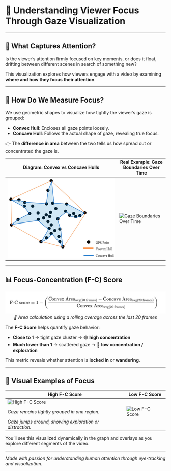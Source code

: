 # 🎯 Understanding Viewer Focus Through Gaze Visualization

---

## 📌 What Captures Attention?

Is the viewer’s attention firmly focused on key moments, or does it float, drifting between different scenes in search of something new?

This visualization explores how viewers engage with a video by examining **where and how they focus their attention**.

---

## 📐 How Do We Measure Focus?

We use geometric shapes to visualize how tightly the viewer’s gaze is grouped:

- **Convex Hull**: Encloses all gaze points loosely.  
- **Concave Hull**: Follows the actual shape of gaze, revealing true focus.

👉 The **difference in area** between the two tells us how spread out or concentrated the gaze is.

| Diagram: Convex vs Concave Hulls | Real Example: Gaze Boundaries Over Time |
|---------------------------------|-----------------------------------------|
| ![Convex vs Concave Hulls](https://raw.githubusercontent.com/nutteerabn/InfoVisual/main/gif_sample/convex_concave_image.jpg) | ![Gaze Boundaries Over Time](https://raw.githubusercontent.com/nutteerabn/InfoVisual/main/gif_sample/convex_concave_SIMPS_9a.gif) |

---

## 📊 Focus-Concentration (F-C) Score

<div align="center">

![Formula](https://raw.githubusercontent.com/nutteerabn/InfoVisual/main/gif_sample/formula_image.jpeg)  
*🧮 Area calculation using a rolling average across the last 20 frames*

</div>

The **F-C Score** helps quantify gaze behavior:

- **Close to 1** → tight gaze cluster → 🟢 **high concentration**  
- **Much lower than 1** → scattered gaze → 🔴 **low concentration / exploration**

This metric reveals whether attention is **locked in** or **wandering**.

---

## 🎥 Visual Examples of Focus

| High F-C Score | Low F-C Score |
|----------------|--------------|
| ![High F-C Score](https://raw.githubusercontent.com/nutteerabn/InfoVisual/main/gif_sample/FOODI_2a_high_F-C_score.gif)  
*Gaze remains tightly grouped in one region.* | ![Low F-C Score](https://raw.githubusercontent.com/nutteerabn/InfoVisual/main/gif_sample/FOODI_2a_low_F-C_score.gif)  
*Gaze jumps around, showing exploration or distraction.* |

You’ll see this visualized dynamically in the graph and overlays as you explore different segments of the video.

---

*Made with passion for understanding human attention through eye-tracking and visualization.*
